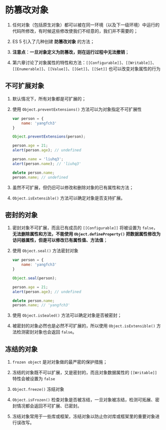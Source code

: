 # 防篡改对象
1. 任何对象（包括原生对象）都可以被在同一环境（以及下一级环境）中运行的代码所修改，有时候这些修改使我们不经意的，我们并不需要的；

2. ES 5 引入了几种创建 **防篡改对象** 的方法；

3. **注意点**：**一旦对象定义为防篡改，则在运行过程中无法撤销**；

4. 第六章讨论了对象属性的特性和方法：`[[Configurable]]`、`[[Writable]]`、`[[Enumerable]]`、`[[Value]]`、`[[Get]]`、`[[Set]]` 也可以改变对象属性的行为

## 不可扩展对象
1. 默认情况下，所有对象都是可扩展的；

2. 使用 `Object.preventExtensions()` 方法可以为对象指定不可扩展性
    ```javascript
    var person = {
        name: 'yangfch3'
    }

    Object.preventExtensions(person);

    person.age = 21;
    alert(person.age); // undefined

    person.name = 'liuhq3';
    alert(person.name); // 'liuhq3'

    delete person.name;
    person.name; // undefined
    ```

3. 虽然不可扩展，但仍旧可以修改和删除对象的已有属性和方法；

4. `Object.isExtensible()` 方法可以确定对象是否支持扩展。

## 密封的对象
1. 密封对象不可扩展，而且已有成员的 `[[Configurable]]` 将被设置为 `false`，**无法删除属性和方法，不能使用 `Object.defineProperty()` 把数据属性修改为访问器属性，但是可以修改已有属性值、方法值**；

2. 使用 `Object.seal()` 方法密封对象
    ```javascript
    var person = {
        name: 'yangfch3'
    }

    Object.seal(person);

    person.age = 21;
    alert(person.age); // undefined

    delete person.name;
    person.name; // 'yangfch3'
    ```

3. 使用 `Object.isSealed()` 方法可以确定对象是否被密封；

4. 被密封的对象必然也是必然不可扩展的，所以使用 `Object.isExtensible()` 方法检测密封对象也会返回 `false`。

## 冻结的对象
1. `frozen object` 是对对象做的最严密的保护措施；

2. 冻结的对象既不可以扩展，又是密封的，而且对象数据属性的 `[[Writable]]` 特性会被设置为 `false`

3. `Object.freeze()` 冻结对象

4. `Object.isFrozen()` 检查对象是否被冻结，一旦对象被冻结，检测可拓展、密封情况都会返回不可扩展、已密封。

5. 冻结对象常用于一些库或框架，冻结对象以防止你对库或框架里的重要对象进行误改写。
